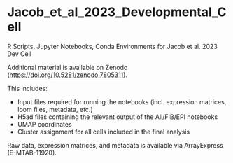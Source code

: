 # Jacob_et_al_2023_Developmental_Cell
R Scripts, Jupyter Notebooks, Conda Environments for Jacob et al. 2023 Dev Cell

Additional material is available on Zenodo (https://doi.org/10.5281/zenodo.7805311).

This includes:
- Input files required for running the notebooks (incl. expression matrices, loom files, metadata, etc.)
- H5ad files containing the relevant output of the All/FIB/EPI notebooks
- UMAP coordinates
- Cluster assignment for all cells included in the final analysis

Raw data, expression matrices, and metadata is available via ArrayExpress (E-MTAB-11920).
